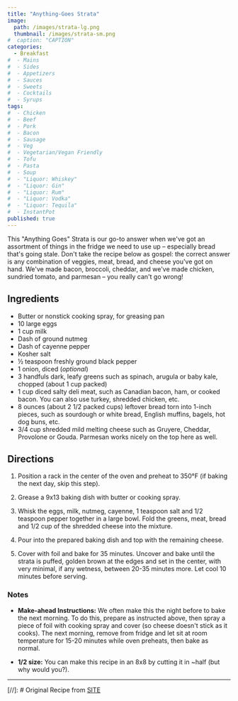 ```yaml
---
title: "Anything-Goes Strata"
image: 
  path: /images/strata-lg.png
  thumbnail: /images/strata-sm.png
#  caption: "CAPTION"
categories:
  - Breakfast
#  - Mains
#  - Sides
#  - Appetizers
#  - Sauces
#  - Sweets
#  - Cocktails
#  - Syrups
tags:
#  - Chicken
#  - Beef
#  - Pork
#  - Bacon
#  - Sausage
#  - Veg
#  - Vegetarian/Vegan Friendly
#  - Tofu
#  - Pasta
#  - Soup
#  - "Liquor: Whiskey"
#  - "Liquor: Gin"
#  - "Liquor: Rum"
#  - "Liquor: Vodka"
#  - "Liquor: Tequila"
#  - InstantPot
published: true
---
```


This "Anything Goes" Strata is our go-to answer when we've got an assortment of things in the fridge we need to use up – especially bread that's going stale. Don't take the recipe below as gospel: the correct answer is any combination of veggies, meat, bread, and cheese you've got on hand. We've made bacon, broccoli, cheddar, and we've made chicken, sundried tomato, and parmesan – you really can't go wrong!

## Ingredients

* Butter or nonstick cooking spray, for greasing pan
* 10 large eggs
* 1 cup milk
* Dash of ground nutmeg
* Dash of cayenne pepper
* Kosher salt
* ½ teaspoon freshly ground black pepper
* 1 onion, diced (*optional*)
* 3 handfuls dark, leafy greens such as spinach, arugula or baby kale, chopped (about 1 cup packed)
* 1 cup diced salty deli meat, such as Canadian bacon, ham, or cooked bacon. You can also use turkey, shredded chicken, etc.
* 8 ounces (about 2 1/2 packed cups) leftover bread torn into 1-inch pieces, such as sourdough or white bread, English muffins, bagels, hot dog buns, etc. 
* 3/4 cup shredded mild melting cheese such as Gruyere, Cheddar, Provolone or Gouda. Parmesan works nicely on the top here as well.


## Directions

1. Position a rack in the center of the oven and preheat to 350°F (if baking the next day, skip this step).

1. Grease a 9x13 baking dish with butter or cooking spray.

1. Whisk the eggs, milk, nutmeg, cayenne, 1 teaspoon salt and 1/2 teaspoon pepper together in a large bowl. Fold the greens, meat, bread and 1/2 cup of the shredded cheese into the mixture. 

1. Pour into the prepared baking dish and top with the remaining cheese.

1. Cover with foil and bake for 35 minutes. Uncover and bake until the strata is puffed, golden brown at the edges and set in the center, with very minimal, if any wetness, between 20-35 minutes more. Let cool 10 minutes before serving.


### Notes

* **Make-ahead Instructions:** We often make this the night before to bake the next morning. To do this, prepare as instructed above, then spray a piece of foil with cooking spray and cover (so cheese doesn't stick as it cooks). The next morning, remove from fridge and let sit at room temperature for 15-20 minutes while oven preheats, then bake as normal.

* **1/2 size:** You can make this recipe in an 8x8 by cutting it in ~half (but why would you?).

---
[//]: # Original Recipe from [SITE](URL)

